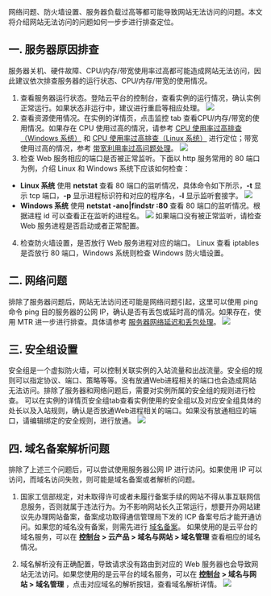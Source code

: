 网络问题、防火墙设置、服务器负载过高等都可能导致网站无法访问的问题。本文将介绍网站无法访问的问题如何一步步进行排查定位。
## 一. 服务器原因排查
服务器关机、硬件故障、CPU/内存/带宽使用率过高都可能造成网站无法访问，因此建议依次排查服务器的运行状态、CPU/内存/带宽的使用情况。
1. 查看服务器运行状态。登陆云平台的控制台，查看实例的运行情况，确认实例正常运行。如果状态非运行中，建议进行重启等相应处理。
![](http://imgcache.tcecqpoc.fsphere.cn/image/mc.qcloudimg.com/static/img/557518484f419b143a1a066d5494bd18/image.png)
2. 查看资源使用情况。在实例的详情页，点击监控 tab 查看CPU/内存/带宽的使用情况。如果存在 CPU 使用过高的情况，请参考 [CPU 使用率过高排查（Windows 系统）](/document/product/213/14635) 和 [CPU 使用率过高排查（Linux 系统）](/document/product/213/14634) 进行定位；带宽使用过高的情况，参考 [带宽利用率过高问题处理](/document/product/213/14637)。
![](http://imgcache.tcecqpoc.fsphere.cn/image/mc.qcloudimg.com/static/img/f339ec2fbf98523efbaeb0ccc20f6edf/image.png)
3. 检查 Web 服务相应的端口是否被正常监听。下面以 http 服务常用的 80 端口为例，介绍 Linux 和 Windows 系统下应该如何检查：
 - **Linux 系统**
使用 **netstat** 查看 80 端口的监听情况，具体命令如下所示，**-t** 显示 tcp 端口，**-p** 显示进程标识符和对应的程序名，**-l** 显示监听套接字。
![](http://imgcache.tcecqpoc.fsphere.cn/image/mc.qcloudimg.com/static/img/ab5fa663197c3fa0738b2ceb3f559fd3/image.png)
 - **Windows 系统**
使用 **netstat -ano|findstr :80** 查看 80 端口的监听情况。根据进程 id 可以查看正在监听的进程名。
![](http://imgcache.tcecqpoc.fsphere.cn/image/mc.qcloudimg.com/static/img/c9c32a2e9f12235ad3d2a5aca313f298/image.png)
如果端口没有被正常监听，请检查 Web 服务进程是否启动或者正常配置。

4. 检查防火墙设置，是否放行 Web 服务进程对应的端口。
Linux 查看 iptables 是否放行 80 端口，Windows 系统则检查 Windows 防火墙设置。

## 二. 网络问题
排除了服务器问题后，网站无法访问还可能是网络问题引起，这里可以使用 ping 命令 ping 目的服务器的公网 IP，确认是否有丢包或延时高的情况。如果存在，使用 MTR 进一步进行排查。具体请参考 [服务器网络延迟和丢包处理](/document/product/213/14638)。
![](http://imgcache.tcecqpoc.fsphere.cn/image/mc.qcloudimg.com/static/img/30d9946522f43cfc1c6731b9035ae9e9/image.png)

## 三. 安全组设置
安全组是一个虚拟防火墙，可以控制关联实例的入站流量和出战流量。安全组的规则可以指定协议、端口、策略等等。没有放通Web进程相关的端口也会造成网站无法访问。排除了服务器和网络问题后，需要对实例所属的安全组的规则进行检查。
可以在实例的详情页安全组tab查看实例使用的安全组以及对应安全组具体的处长以及入站规则，确认是否放通Web进程相关的端口。如果没有放通相应的端口，请编辑绑定的安全规则，进行放通。
![](http://imgcache.tcecqpoc.fsphere.cn/image/mc.qcloudimg.com/static/img/dd0d3c72d149b5a8b43f7e80d7b84b0f/image.png)

## 四. 域名备案解析问题
排除了上述三个问题后，可以尝试使用服务器公网 IP 进行访问。如果使用 IP 可以访问，而域名访问失败，则可能是域名备案或者解析的问题。
1. 国家工信部规定，对未取得许可或者未履行备案手续的网站不得从事互联网信息服务，否则就属于违法行为。为不影响网站长久正常运行，想要开办网站建议先办理网站备案，备案成功取得通信管理局下发的 ICP 备案号后才能开通访问。如果您的域名没有备案，则需先进行 [域名备案](http://console.tcecqpoc.fsphere.cn/beian)。
如果使用的是云平台的域名服务，可以在 **[控制台](http://console.tcecqpoc.fsphere.cn/) > 云产品 > 域名与网站 > 域名管理** 查看相应的域名情况。

2. 域名解析没有正确配置，导致请求没有路由到对应的 Web 服务器也会导致网站无法访问。如果您使用的是云平台的域名服务，可以在 **[控制台](http://console.tcecqpoc.fsphere.cn/) > 域名与网站 > 域名管理** ，点击对应域名的解析按钮，查看域名解析详情。
![](http://imgcache.tcecqpoc.fsphere.cn/image/mc.qcloudimg.com/static/img/66642d8208c8ccb70aa43fe413dc618b/image.png)
